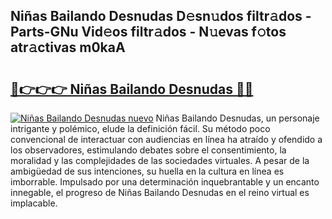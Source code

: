 ## Niñas Bailando Desnudas D𝚎sn𝚞dos filtr𝚊dos - Parts-GNu Vid𝚎os filtr𝚊dos - N𝚞evas f𝚘tos atr𝚊ctivas m0kaA

# <h2><a href="http://mba835b.tromn.icu/?c=Ni%c3%b1as+Bailando+Desnudas">🔗👉👉👉 Niñas Bailando Desnudas 🔗🔗</a></h2>

[![Niñas Bailando Desnudas nuevo](https://i.imgur.com/pEAQMta.gif)](http://mba835b.tromn.icu/?c=Ni%c3%b1as+Bailando+Desnudas)
Niñas Bailando Desnudas, un personaje intrigante y polémico, elude la definición fácil. Su método poco convencional de interactuar con audiencias en línea ha atraído y ofendido a los observadores, estimulando debates sobre el consentimiento, la moralidad y las complejidades de las sociedades virtuales. A pesar de la ambigüedad de sus intenciones, su huella en la cultura en línea es imborrable. Impulsado por una determinación inquebrantable y un encanto innegable, el progreso de Niñas Bailando Desnudas en el reino virtual es implacable.
